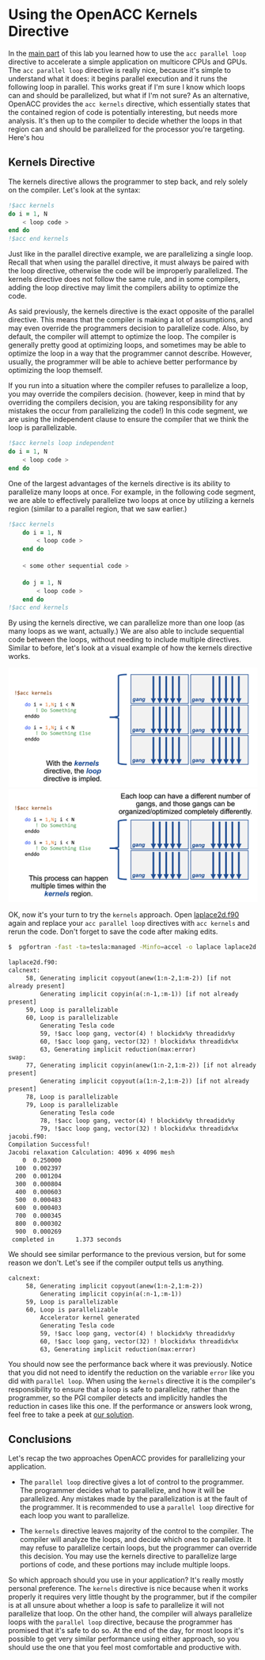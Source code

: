 # Using the OpenACC Kernels Directive

In the [main part](README.md) of this lab you learned how to use the `acc parallel loop` directive to accelerate a simple application on multicore CPUs and GPUs. The `acc parallel loop` directive is really nice, because it's simple to understand what it does: it begins parallel execution and it runs the following loop in parallel. This works great if I'm sure I know which loops can and should be parallelized, but what if I'm not sure? As an alternative, OpenACC provides the `acc kernels` directive, which essentially states that the contained region of code is potentially interesting, but needs more analysis. It's then up to the compiler to decide whether the loops in that region can and should be parallelized for the processor you're targeting. Here's hou

## Kernels Directive

The kernels directive allows the programmer to step back, and rely solely on the compiler. Let's look at the syntax:

```fortran
!$acc kernels
do i = 1, N
    < loop code >
end do
!$acc end kernels
```

Just like in the parallel directive example, we are parallelizing a single loop. Recall that when using the parallel directive, it must always be paired with the loop directive, otherwise the code will be improperly parallelized. The kernels directive does not follow the same rule, and in some compilers, adding the loop directive may limit the compilers ability to optimize the code.

As said previously, the kernels directive is the exact opposite of the parallel directive. This means that the compiler is making a lot of assumptions, and may even override the programmers decision to parallelize code. Also, by default, the compiler will attempt to optimize the loop. The compiler is generally pretty good at optimizing loops, and sometimes may be able to optimize the loop in a way that the programmer cannot describe. However, usually, the programmer will be able to achieve better performance by optimizing the loop themself.

If you run into a situation where the compiler refuses to parallelize a loop, you may override the compilers decision. (however, keep in mind that by overriding the compilers decision, you are taking responsibility for any mistakes the occur from parallelizing the code!) In this code segment, we are using the independent clause to ensure the compiler that we think the loop is parallelizable.

```fortran
!$acc kernels loop independent
do i = 1, N
    < loop code >
end do
```

One of the largest advantages of the kernels directive is its ability to parallelize many loops at once. For example, in the following code segment, we are able to effectively parallelize two loops at once by utilizing a kernels region (similar to a parallel region, that we saw earlier.)

```fortran
!$acc kernels
    do i = 1, N
        < loop code >
    end do
    
    < some other sequential code >
    
    do j = 1, N
        < loop code >
    end do
!$acc end kernels
```

By using the kernels directive, we can parallelize more than one loop (as many loops as we want, actually.) We are also able to include sequential code between the loops, without needing to include multiple directives. Similar to before, let's look at a visual example of how the kernels directive works.

![kernels1](../images/kernels1f.png)
![kernels2](../images/kernels2f.png)

OK, now it's your turn to try the `kernels` approach. Open [laplace2d.f90](laplace2d.f90) again and replace your `acc parallel loop` directives with `acc kernels` and rerun the code. Don't forget to save the code after making edits.



```bash
$  pgfortran -fast -ta=tesla:managed -Minfo=accel -o laplace laplace2d.f90 jacobi.f90 && echo "Compilation Successful!" && ./laplace
```

    laplace2d.f90:
    calcnext:
         58, Generating implicit copyout(anew(1:n-2,1:m-2)) [if not already present]
             Generating implicit copyin(a(:n-1,:m-1)) [if not already present]
         59, Loop is parallelizable
         60, Loop is parallelizable
             Generating Tesla code
             59, !$acc loop gang, vector(4) ! blockidx%y threadidx%y
             60, !$acc loop gang, vector(32) ! blockidx%x threadidx%x
             63, Generating implicit reduction(max:error)
    swap:
         77, Generating implicit copyin(anew(1:n-2,1:m-2)) [if not already present]
             Generating implicit copyout(a(1:n-2,1:m-2)) [if not already present]
         78, Loop is parallelizable
         79, Loop is parallelizable
             Generating Tesla code
             78, !$acc loop gang, vector(4) ! blockidx%y threadidx%y
             79, !$acc loop gang, vector(32) ! blockidx%x threadidx%x
    jacobi.f90:
    Compilation Successful!
    Jacobi relaxation Calculation: 4096 x 4096 mesh
        0  0.250000
      100  0.002397
      200  0.001204
      300  0.000804
      400  0.000603
      500  0.000483
      600  0.000403
      700  0.000345
      800  0.000302
      900  0.000269
     completed in      1.373 seconds


We should see similar performance to the previous version, but for some reason we don't. Let's see if the compiler output tells us anything.

```
calcnext:
     58, Generating implicit copyout(anew(1:n-2,1:m-2))
         Generating implicit copyin(a(:n-1,:m-1))
     59, Loop is parallelizable
     60, Loop is parallelizable
         Accelerator kernel generated
         Generating Tesla code
         59, !$acc loop gang, vector(4) ! blockidx%y threadidx%y
         60, !$acc loop gang, vector(32) ! blockidx%x threadidx%x
         63, Generating implicit reduction(max:error)
```

You should now see the performance back where it was previously. Notice that you did not need to identify the reduction on the variable `error` like you did with `parallel loop`. When using the `kernels` directive it is the compiler's responsibility to ensure that a loop is safe to parallelize, rather than the programmer, so the PGI compiler detects and implicitly handles the reduction in cases like this one. If the performance or answers look wrong, feel free to take a peek at [our solution](solutions/laplace2d.kernels.f90).

## Conclusions

Let's recap the two approaches OpenACC provides for parallelizing your application.

* The `parallel loop` directive gives a lot of control to the programmer. The programmer decides what to parallelize, and how it will be parallelized. Any mistakes made by the parallelization is at the fault of the programmer. It is recommended to use a `parallel loop` directive for each loop you want to parallelize.

* The `kernels` directive leaves majority of the control to the compiler. The compiler will analyze the loops, and decide which ones to parallelize. It may refuse to parallelize certain loops, but the programmer can override this decision. You may use the kernels directive to parallelize large portions of code, and these portions may include multiple loops.

So which approach should you use in your application? It's really mostly personal preference. The `kernels` directive is nice because when it works properly it requires very little thought by the programmer, but if the compiler is at all unsure about whether a loop is safe to parallelize it will not parallelize that loop. On the other hand, the compiler will always parallelize loops with the `parallel loop` directive, because the programmer has promised that it's safe to do so. At the end of the day, for most loops it's possible to get very similar performance using either approach, so you should use the one that you feel most comfortable and productive with.
